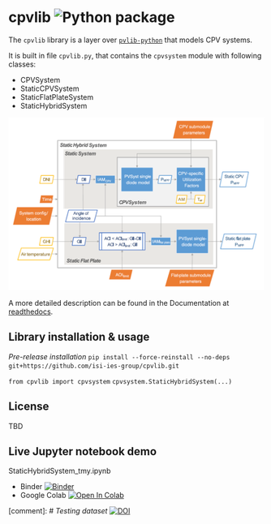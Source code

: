 # cpvlib ![Python package](https://github.com/isi-ies-group/cpvlib/workflows/Python%20package/badge.svg)
The `cpvlib` library is a layer over [`pvlib-python`](https://github.com/pvlib/pvlib-python) that models CPV systems.

It is built in file `cpvlib.py`, that contains the `cpvsystem` module with following classes:

* CPVSystem
* StaticCPVSystem
* StaticFlatPlateSystem
* StaticHybridSystem

<img src="docs/source/_images/cpvlib_schema.png" width="600" alt="cpvlib classes schema">

A more detailed description can be found in the Documentation at [readthedocs](http://cpvlib.readthedocs.io).

## Library installation & usage

*Pre-release installation*
`pip install --force-reinstall --no-deps git+https://github.com/isi-ies-group/cpvlib.git`

`from cpvlib import cpvsystem`
`cpvsystem.StaticHybridSystem(...)`

## License

TBD

## Live Jupyter notebook demo
StaticHybridSystem_tmy.ipynb
* Binder [![Binder](https://mybinder.org/badge_logo.svg)](https://mybinder.org/v2/gh/isi-ies-group/cpvlib/master?filepath=docs/examples/StaticHybridSystem_tmy.ipynb)
* Google Colab [![Open In Colab](https://colab.research.google.com/assets/colab-badge.svg)](https://colab.research.google.com/github/isi-ies-group/cpvlib/blob/master/docs/examples/StaticHybridSystem_tmy.ipynb)

[comment]: # *Testing dataset* [![DOI](https://zenodo.org/badge/DOI/10.5281/zenodo.3346823.svg)](https://doi.org/10.5281/zenodo.3346823)